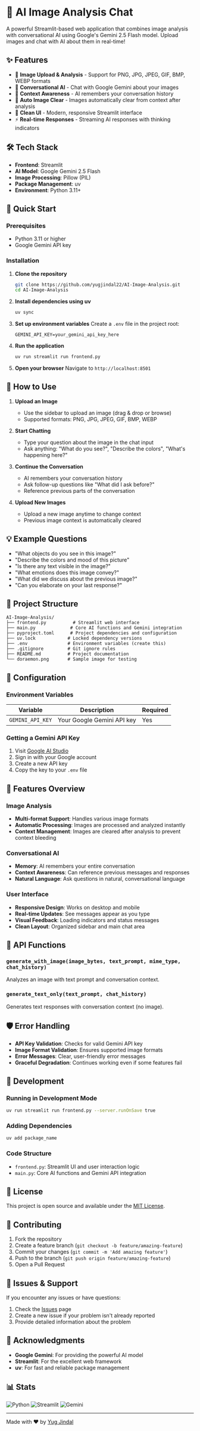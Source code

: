 # 🤖 AI Image Analysis Chat

A powerful Streamlit-based web application that combines image analysis with conversational AI using Google's Gemini 2.5 Flash model. Upload images and chat with AI about them in real-time!

## ✨ Features

- 📸 **Image Upload & Analysis** - Support for PNG, JPG, JPEG, GIF, BMP, WEBP formats
- 💬 **Conversational AI** - Chat with Google Gemini about your images
- 🧠 **Context Awareness** - AI remembers your conversation history
- 🔄 **Auto Image Clear** - Images automatically clear from context after analysis
- 🎨 **Clean UI** - Modern, responsive Streamlit interface
- ⚡ **Real-time Responses** - Streaming AI responses with thinking indicators

## 🛠️ Tech Stack

- **Frontend**: Streamlit
- **AI Model**: Google Gemini 2.5 Flash
- **Image Processing**: Pillow (PIL)
- **Package Management**: uv
- **Environment**: Python 3.11+

## 🚀 Quick Start

### Prerequisites

- Python 3.11 or higher
- Google Gemini API key

### Installation

1. **Clone the repository**

   ```bash
   git clone https://github.com/yugjindal22/AI-Image-Analysis.git
   cd AI-Image-Analysis
   ```

2. **Install dependencies using uv**

   ```bash
   uv sync
   ```

3. **Set up environment variables**
   Create a `.env` file in the project root:

   ```env
   GEMINI_API_KEY=your_gemini_api_key_here
   ```

4. **Run the application**

   ```bash
   uv run streamlit run frontend.py
   ```

5. **Open your browser**
   Navigate to `http://localhost:8501`

## 🎯 How to Use

1. **Upload an Image**

   - Use the sidebar to upload an image (drag & drop or browse)
   - Supported formats: PNG, JPG, JPEG, GIF, BMP, WEBP

2. **Start Chatting**

   - Type your question about the image in the chat input
   - Ask anything: "What do you see?", "Describe the colors", "What's happening here?"

3. **Continue the Conversation**

   - AI remembers your conversation history
   - Ask follow-up questions like "What did I ask before?"
   - Reference previous parts of the conversation

4. **Upload New Images**
   - Upload a new image anytime to change context
   - Previous image context is automatically cleared

## 💡 Example Questions

- "What objects do you see in this image?"
- "Describe the colors and mood of this picture"
- "Is there any text visible in the image?"
- "What emotions does this image convey?"
- "What did we discuss about the previous image?"
- "Can you elaborate on your last response?"

## 📁 Project Structure

```
AI-Image-Analysis/
├── frontend.py          # Streamlit web interface
├── main.py             # Core AI functions and Gemini integration
├── pyproject.toml      # Project dependencies and configuration
├── uv.lock            # Locked dependency versions
├── .env               # Environment variables (create this)
├── .gitignore         # Git ignore rules
├── README.md          # Project documentation
└── doraemon.png       # Sample image for testing
```

## 🔧 Configuration

### Environment Variables

| Variable         | Description                | Required |
| ---------------- | -------------------------- | -------- |
| `GEMINI_API_KEY` | Your Google Gemini API key | Yes      |

### Getting a Gemini API Key

1. Visit [Google AI Studio](https://makersuite.google.com/app/apikey)
2. Sign in with your Google account
3. Create a new API key
4. Copy the key to your `.env` file

## 🎨 Features Overview

### Image Analysis

- **Multi-format Support**: Handles various image formats
- **Automatic Processing**: Images are processed and analyzed instantly
- **Context Management**: Images are cleared after analysis to prevent context bleeding

### Conversational AI

- **Memory**: AI remembers your entire conversation
- **Context Awareness**: Can reference previous messages and responses
- **Natural Language**: Ask questions in natural, conversational language

### User Interface

- **Responsive Design**: Works on desktop and mobile
- **Real-time Updates**: See messages appear as you type
- **Visual Feedback**: Loading indicators and status messages
- **Clean Layout**: Organized sidebar and main chat area

## 🔄 API Functions

### `generate_with_image(image_bytes, text_prompt, mime_type, chat_history)`

Analyzes an image with text prompt and conversation context.

### `generate_text_only(text_prompt, chat_history)`

Generates text responses with conversation context (no image).

## 🛡️ Error Handling

- **API Key Validation**: Checks for valid Gemini API key
- **Image Format Validation**: Ensures supported image formats
- **Error Messages**: Clear, user-friendly error messages
- **Graceful Degradation**: Continues working even if some features fail

## 🚧 Development

### Running in Development Mode

```bash
uv run streamlit run frontend.py --server.runOnSave true
```

### Adding Dependencies

```bash
uv add package_name
```

### Code Structure

- `frontend.py`: Streamlit UI and user interaction logic
- `main.py`: Core AI functions and Gemini API integration

## 📝 License

This project is open source and available under the [MIT License](LICENSE).

## 🤝 Contributing

1. Fork the repository
2. Create a feature branch (`git checkout -b feature/amazing-feature`)
3. Commit your changes (`git commit -m 'Add amazing feature'`)
4. Push to the branch (`git push origin feature/amazing-feature`)
5. Open a Pull Request

## 🐛 Issues & Support

If you encounter any issues or have questions:

1. Check the [Issues](https://github.com/yugjindal22/AI-Image-Analysis/issues) page
2. Create a new issue if your problem isn't already reported
3. Provide detailed information about the problem

## 🙏 Acknowledgments

- **Google Gemini**: For providing the powerful AI model
- **Streamlit**: For the excellent web framework
- **uv**: For fast and reliable package management

## 📊 Stats

![Python](https://img.shields.io/badge/Python-3.11+-blue?style=flat-square&logo=python)
![Streamlit](https://img.shields.io/badge/Streamlit-1.28+-red?style=flat-square&logo=streamlit)
![Gemini](https://img.shields.io/badge/Google-Gemini%202.5-green?style=flat-square&logo=google)

---

Made with ❤️ by [Yug Jindal](https://github.com/yugjindal22)
